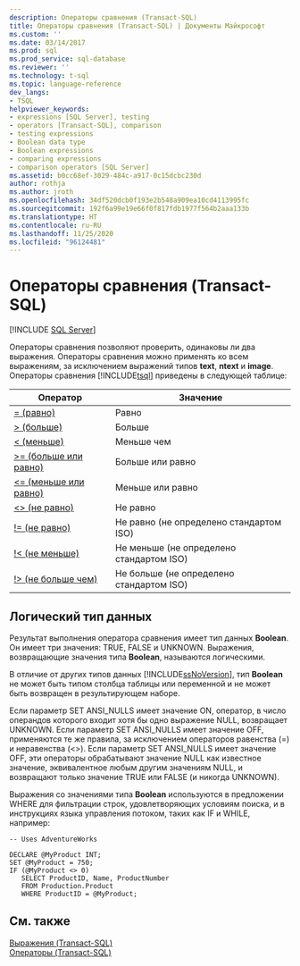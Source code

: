 ```yaml
---
description: Операторы сравнения (Transact-SQL)
title: Операторы сравнения (Transact-SQL) | Документы Майкрософт
ms.custom: ''
ms.date: 03/14/2017
ms.prod: sql
ms.prod_service: sql-database
ms.reviewer: ''
ms.technology: t-sql
ms.topic: language-reference
dev_langs:
- TSQL
helpviewer_keywords:
- expressions [SQL Server], testing
- operators [Transact-SQL], comparison
- testing expressions
- Boolean data type
- Boolean expressions
- comparing expressions
- comparison operators [SQL Server]
ms.assetid: b0cc68ef-3029-484c-a917-0c15dcbc230d
author: rothja
ms.author: jroth
ms.openlocfilehash: 34df520dcb0f193e2b548a909ea10cd4113995fc
ms.sourcegitcommit: 192f6a99e19e66f0f817fdb1977f564b2aaa133b
ms.translationtype: HT
ms.contentlocale: ru-RU
ms.lasthandoff: 11/25/2020
ms.locfileid: "96124481"
---
```

# <a name="comparison-operators-transact-sql"></a>Операторы сравнения (Transact-SQL)
[!INCLUDE [SQL Server](../../includes/applies-to-version/sqlserver.md)]

  Операторы сравнения позволяют проверить, одинаковы ли два выражения. Операторы сравнения можно применять ко всем выражениям, за исключением выражений типов **text**, **ntext** и **image**. Операторы сравнения [!INCLUDE[tsql](../../includes/tsql-md.md)] приведены в следующей таблице:  
  
|Оператор|Значение|  
|--------------|-------------|  
|[= (равно)](../../t-sql/language-elements/equals-transact-sql.md)|Равно|  
|[> (больше)](../../t-sql/language-elements/greater-than-transact-sql.md)|Больше|  
|[< (меньше)](../../t-sql/language-elements/less-than-transact-sql.md)|Меньше чем|  
|[>= (больше или равно)](../../t-sql/language-elements/greater-than-or-equal-to-transact-sql.md)|Больше или равно|  
|[<= (меньше или равно)](../../t-sql/language-elements/less-than-or-equal-to-transact-sql.md)|Меньше или равно|  
|[<> (не равно)](../../t-sql/language-elements/not-equal-to-transact-sql-traditional.md)|Не равно|  
|[!= (не равно)](../../t-sql/language-elements/not-equal-to-transact-sql-exclamation.md)|Не равно (не определено стандартом ISO)|  
|[\!< (не меньше)](../../t-sql/language-elements/not-less-than-transact-sql.md)|Не меньше (не определено стандартом ISO)|  
|[\!> (не больше чем)](../../t-sql/language-elements/not-greater-than-transact-sql.md)|Не больше (не определено стандартом ISO)|  
  
## <a name="boolean-data-type"></a>Логический тип данных  
 Результат выполнения оператора сравнения имеет тип данных **Boolean**. Он имеет три значения: TRUE, FALSE и UNKNOWN. Выражения, возвращающие значения типа **Boolean**, называются логическими.  
  
 В отличие от других типов данных [!INCLUDE[ssNoVersion](../../includes/ssnoversion-md.md)], тип **Boolean** не может быть типом столбца таблицы или переменной и не может быть возвращен в результирующем наборе.  
  
 Если параметр SET ANSI_NULLS имеет значение ON, оператор, в число операндов которого входит хотя бы одно выражение NULL, возвращает UNKNOWN. Если параметр SET ANSI_NULLS имеет значение OFF, применяются те же правила, за исключением операторов равенства (=) и неравенства (<>). Если параметр SET ANSI_NULLS имеет значение OFF, эти операторы обрабатывают значение NULL как известное значение, эквивалентное любым другим значениям NULL, и возвращают только значение TRUE или FALSE (и никогда UNKNOWN).  
  
 Выражения со значениями типа **Boolean** используются в предложении WHERE для фильтрации строк, удовлетворяющих условиям поиска, и в инструкциях языка управления потоком, таких как IF и WHILE, например:  
  
```syntaxsql  
-- Uses AdventureWorks  
  
DECLARE @MyProduct INT;  
SET @MyProduct = 750;  
IF (@MyProduct <> 0)  
   SELECT ProductID, Name, ProductNumber  
   FROM Production.Product  
   WHERE ProductID = @MyProduct;  
```  
  
## <a name="see-also"></a>См. также  
 [Выражения (Transact-SQL)](../../t-sql/language-elements/expressions-transact-sql.md)  
 [Операторы (Transact-SQL)](../../t-sql/language-elements/operators-transact-sql.md)  
  
  
